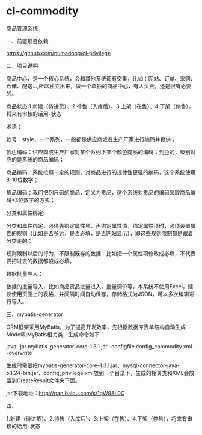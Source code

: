 cl-commodity
==================

商品管理系统


一、前置项目依赖

https://github.com/pumadong/cl-privilege

二、项目说明

商品中心，是一个核心系统，会和其他系统都有交集，比如：网站、订单、采购、仓储、配送...,所以独立出来，做一个单独的商品中心，有人负责，还是很有必要的。

商品状态:1.新建（待进货）、2.待售（入库后）、3.上架（在售）、4.下架（停售），将来有审核的话用-状态

术语：

款号：style，一个系列，一般都是供应商或者生产厂家进行编码并提供；

款色编码：供应商或生产厂家对某个系列下某个颜色商品的编码；到色的，级别对应的是系统的商品编码；

商品编码：系统按照一定的规则，对商品进行的规律性更强的编码，这个系统使用8-10位数字；

货品编码：我们把到尺码的商品，定义为货品，这个系统对货品的编码采取商品编码+3位数字的方式；

分类和属性绑定:

分类和属性绑定，必须先绑定属性项，再绑定属性值，绑定属性项时，必须设置属性的规则（比如是否多远，是否必填，是否网站显示），即这些规则限制都是跟着分类走的；

规则限制以后的行为，不限制既存的数据：比如把一个属性项修改成必填，不代表要把过去的数据都设成必填。

数据批量导入：

数据的批量导入，比如商品货品批量进入，批量调价等，本系统不使用Excel，建议使用页面上的表格，并间隔时间自动保存，存储格式为JSON，可以多次编辑进行导入。


三、mybatis-generator

ORM框架采用MyBatis，为了提高开发效率，先根据数据库表单结构自动生成Model和MyBatis相关类，生成命令如下：

java -jar mybatis-generator-core-1.3.1.jar -configfile config_commodity.xml -overwrite

生成时需要把mybatis-generator-core-1.3.1.jar、mysql-connector-java-5.1.24-bin.jar、config_privilege.xml放到一个目录下，生成的相关类和XML会放置到CreateResult文件夹下面。

jar下载地址：http://pan.baidu.com/s/1qW98L0C

四、

1.新建（待进货）、2.待售（入库后）、3.上架（在售）、4.下架（停售），将来有审核的话用-状态
